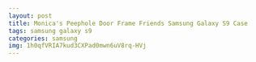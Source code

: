 ```yaml
---
layout: post
title: Monica's Peephole Door Frame Friends Samsung Galaxy S9 Case
tags: samsung galaxy s9
categories: samsung
img: 1h0qfVRIA7kud3CXPad0mwn6uV8rq-HVj
---
```

